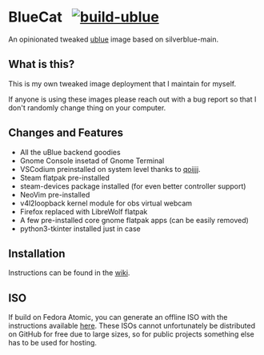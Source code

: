 # BlueCat &nbsp; [![build-ublue](https://github.com/blue-build/template/actions/workflows/build.yml/badge.svg)](https://github.com/blue-build/template/actions/workflows/build.yml)

An opinionated tweaked [ublue](https://universal-blue.org/) image based on silverblue-main.

## What is this?

This is my own tweaked image deployment that I maintain for myself.

If anyone is using these images please reach out with a bug report so that I don't randomly change thing on your computer.

## Changes and Features

- All the uBlue backend goodies
- Gnome Console insetad of Gnome Terminal
- VSCodium preinstalled on system level thanks to [qoijjj](https://copr.fedorainfracloud.org/coprs/qoijjj/vscodium/).
- Steam flatpak pre-installed
- steam-devices package installed (for even better controller support)
- NeoVim pre-installed
- v4l2loopback kernel module for obs virtual webcam
- Firefox replaced with LibreWolf flatpak
- A few pre-installed core gnome flatpak apps (can be easily removed)
- python3-tkinter installed just in case

## Installation

Instructions can be found in the [wiki](https://github.com/PolyCatDev/bluecat/wiki/Installation-instructions).

## ISO

If build on Fedora Atomic, you can generate an offline ISO with the instructions available [here](https://blue-build.org/learn/universal-blue/#fresh-install-from-an-iso). These ISOs cannot unfortunately be distributed on GitHub for free due to large sizes, so for public projects something else has to be used for hosting.
